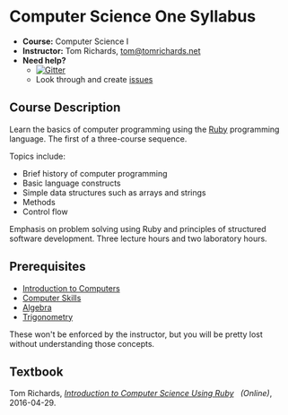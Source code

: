 # Computer Science One Syllabus

 - **Course:** Computer Science I
 - **Instructor:** Tom Richards, tom@tomrichards.net
 - **Need help?**
   - [![Gitter](https://badges.gitter.im/Join%20Chat.svg)][7]
   - Look through and create [issues][8]

## Course Description

Learn the basics of computer programming using the [Ruby][1] programming language. The first of a three-course sequence. 

Topics include:
 - Brief history of computer programming
 - Basic language constructs
 - Simple data structures such as arrays and strings
 - Methods
 - Control flow

Emphasis on problem solving using Ruby and principles of structured software development. Three lecture hours and two laboratory hours.

## Prerequisites

 - [Introduction to Computers][2]
 - [Computer Skills][3]
 - [Algebra][4]
 - [Trigonometry][5]
 
These won't be enforced by the instructor, but you will be pretty lost without understanding those concepts.
 
## Textbook
Tom Richards, *[Introduction to Computer Science Using Ruby][6] &nbsp; (Online)*, 2016-04-29.

[1]: https://www.ruby-lang.org/en/
[2]: https://en.wikiversity.org/wiki/Introduction_to_Computers
[3]: https://en.wikiversity.org/wiki/Computer_Skills
[4]: https://en.wikiversity.org/wiki/College_Algebra
[5]: https://en.wikiversity.org/wiki/Trigonometry
[6]: https://computer-science-one.gitbooks.io/cs101-book/content/
[7]: https://gitter.im/computer-science-one/syllabus?utm_source=badge&utm_medium=badge&utm_campaign=pr-badge
[8]: https://github.com/computer-science-one/syllabus/issues
